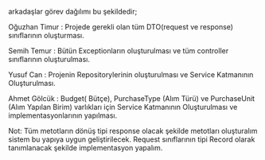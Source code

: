 arkadaşlar görev dağılımı bu şekildedir;

Oğuzhan Timur : Projede gerekli olan tüm DTO(request ve response) sınıflarının oluşturması.

Semih Temur : Bütün Exceptionların oluşturulması ve  tüm controller sınıflarının oluşturulması.

Yusuf Can : Projenin Repositorylerinin oluşturulması ve Service Katmanının Oluşturulması.

Ahmet Gölcük : Budget( Bütçe), PurchaseType (Alım Türü) ve PurchaseUnit (Alım Yapılan Birim) varlıkları için Service Katmanının Oluşturulması ve implementasyonlarının yapılması.

Not: Tüm metotların dönüş tipi response olacak şekilde metotları oluşturalım sistem bu yapıya uygun geliştirilecek. 
      Request sınıflarının tipi Record olarak tanımlanacak şekilde implementasyon yapalım.
            
